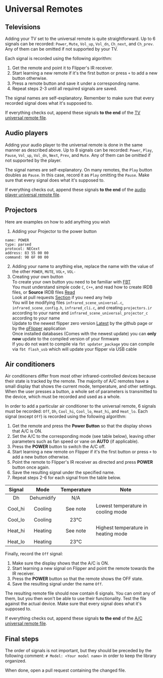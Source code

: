 # Universal Remotes

## Televisions

Adding your TV set to the universal remote is quite straightforward. Up to 6 signals can be recorded: `Power`, `Mute`, `Vol_up`, `Vol_dn`, `Ch_next`, and `Ch_prev`. Any of them can be omitted if not supported by your TV.

Each signal is recorded using the following algorithm:

1. Get the remote and point it to Flipper's IR receiver.
2. Start learning a new remote if it's the first button or press `+` to add a new button otherwise.
3. Press a remote button and save it under a corresponding name.
4. Repeat steps 2-3 until all required signals are saved.

The signal names are self-explanatory. Remember to make sure that every recorded signal does what it's supposed to.

If everything checks out, append these signals **to the end** of the [TV universal remote file](/assets/resources/infrared/assets/tv.ir).

## Audio players

Adding your audio player to the universal remote is done in the same manner as described above. Up to 8 signals can be recorded: `Power`, `Play`, `Pause`, `Vol_up`, `Vol_dn`, `Next`, `Prev`, and `Mute`. Any of them can be omitted if not supported by the player.

The signal names are self-explanatory.
On many remotes, the `Play` button doubles as `Pause`. In this case, record it as `Play` omitting the `Pause`.
Make sure that every signal does what it's supposed to.

If everything checks out, append these signals **to the end** of the [audio player universal remote file](/assets/resources/infrared/assets/audio.ir).

## Projectors

Here are examples on how to add anything you wish

1. Adding your Projector to the power button
```
name: POWER 
type: parsed
protocol: NECext
address: 83 55 00 00
command: 90 6F 00 00
```
2. Adding your name to anything else, replace the name with the value of the other `POWER`, `MUTE`, `VOL+`, `VOL-` <br />
3. Creating your own button <br />
To create your own button you need to be familiar with [FBT](https://github.com/flipperdevices/flipperzero-firmware/blob/dev/documentation/fbt.md) <br />
You must understand simple code `C`, `C++`, and read how to create IRDB files, or **Source** IRDB files [Read](https://github.com/RandomDebugError/irdb/blob/master/README.md) <br />
Look at pull requests [Section](https://github.com/flipperdevices/flipperzero-firmware/pulls?q=is%3Apr+universal+remote+) if you need any help <br />
You will be modifying files `infrared_scene_universal.c`, `infrared_scene_config.h`, `infrared_cli.c`, and creating `projectors.ir` according to your name and `infrared_scene_universal_projector_c` according to your name <br />
Update to the newest flipper zero version [Latest](https://github.com/flipperdevices/flipperzero-firmware/releases) by the github page or by the [qFlipper](https://github.com/flipperdevices/qFlipper/releases) application <br />
Once installed databases (Comes with the newest update) you can **only now** update to the compiled version of your firmware  <br />
If you do not want to compile via `fbt updater_package` you can compile via `fbt flash_usb` which will update your flipper via USB cable  <br />

## Air conditioners

Air conditioners differ from most other infrared-controlled devices because their state is tracked by the remote.
The majority of A/C remotes have a small display that shows the current mode, temperature, and other settings.
When the user presses a button, a whole set of parameters is transmitted to the device, which must be recorded and used as a whole.

In order to add a particular air conditioner to the universal remote, 6 signals must be recorded: `Off`, `Dh`, `Cool_hi`, `Cool_lo`, `Heat_hi`, and `Heat_lo`.
Each signal (except `Off`) is recorded using the following algorithm:

1. Get the remote and press the **Power Button** so that the display shows that A/C is ON.
2. Set the A/C to the corresponding mode (see table below), leaving other parameters such as fan speed or vane on **AUTO** (if applicable).
3. Press the **POWER** button to switch the A/C off.
4. Start learning a new remote on Flipper if it's the first button or press `+` to add a new button otherwise.
5. Point the remote to Flipper's IR receiver as directed and press **POWER** button once again.
6. Save the resulting signal under the specified name.
7. Repeat steps 2-6 for each signal from the table below.

| Signal  |    Mode    | Temperature | Note                                |
| :-----: | :--------: | :---------: | ----------------------------------- |
|   Dh    | Dehumidify |     N/A     |                                     |
| Cool_hi |  Cooling   |  See note   | Lowest temperature in cooling mode  |
| Cool_lo |  Cooling   |    23°C     |                                     |
| Heat_hi |  Heating   |  See note   | Highest temperature in heating mode |
| Heat_lo |  Heating   |    23°C     |                                     |

Finally, record the `Off` signal:

1. Make sure the display shows that the A/C is ON.
2. Start learning a new signal on Flipper and point the remote towards the IR receiver.
3. Press the **POWER** button so that the remote shows the OFF state.
4. Save the resulting signal under the name `Off`.

The resulting remote file should now contain 6 signals. You can omit any of them, but you then won't be able to use their functionality.
Test the file against the actual device. Make sure that every signal does what it's supposed to.

If everything checks out, append these signals **to the end** of the [A/C universal remote file](/assets/resources/infrared/assets/ac.ir).

## Final steps

The order of signals is not important, but they should be preceded by the following comment: `# Model: <Your model name>` in order to keep the library organized.

When done, open a pull request containing the changed file.
